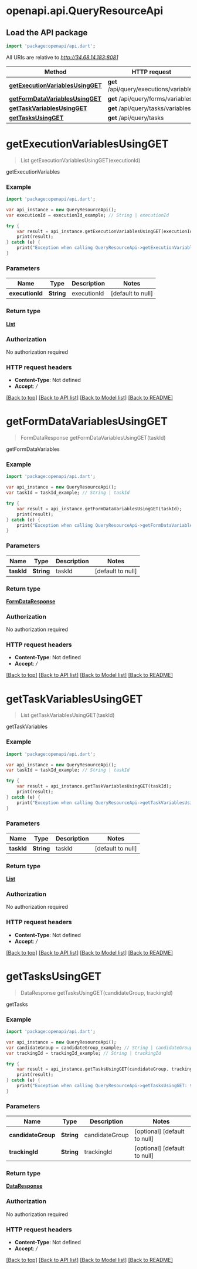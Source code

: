 # openapi.api.QueryResourceApi

## Load the API package
```dart
import 'package:openapi/api.dart';
```

All URIs are relative to *http://34.68.14.183:8081*

Method | HTTP request | Description
------------- | ------------- | -------------
[**getExecutionVariablesUsingGET**](QueryResourceApi.md#getExecutionVariablesUsingGET) | **get** /api/query/executions/variables | getExecutionVariables
[**getFormDataVariablesUsingGET**](QueryResourceApi.md#getFormDataVariablesUsingGET) | **get** /api/query/forms/variables | getFormDataVariables
[**getTaskVariablesUsingGET**](QueryResourceApi.md#getTaskVariablesUsingGET) | **get** /api/query/tasks/variables | getTaskVariables
[**getTasksUsingGET**](QueryResourceApi.md#getTasksUsingGET) | **get** /api/query/tasks | getTasks


# **getExecutionVariablesUsingGET**
> List<RestVariable> getExecutionVariablesUsingGET(executionId)

getExecutionVariables

### Example 
```dart
import 'package:openapi/api.dart';

var api_instance = new QueryResourceApi();
var executionId = executionId_example; // String | executionId

try { 
    var result = api_instance.getExecutionVariablesUsingGET(executionId);
    print(result);
} catch (e) {
    print("Exception when calling QueryResourceApi->getExecutionVariablesUsingGET: $e\n");
}
```

### Parameters

Name | Type | Description  | Notes
------------- | ------------- | ------------- | -------------
 **executionId** | **String**| executionId | [default to null]

### Return type

[**List<RestVariable>**](RestVariable.md)

### Authorization

No authorization required

### HTTP request headers

 - **Content-Type**: Not defined
 - **Accept**: */*

[[Back to top]](#) [[Back to API list]](../README.md#documentation-for-api-endpoints) [[Back to Model list]](../README.md#documentation-for-models) [[Back to README]](../README.md)

# **getFormDataVariablesUsingGET**
> FormDataResponse getFormDataVariablesUsingGET(taskId)

getFormDataVariables

### Example 
```dart
import 'package:openapi/api.dart';

var api_instance = new QueryResourceApi();
var taskId = taskId_example; // String | taskId

try { 
    var result = api_instance.getFormDataVariablesUsingGET(taskId);
    print(result);
} catch (e) {
    print("Exception when calling QueryResourceApi->getFormDataVariablesUsingGET: $e\n");
}
```

### Parameters

Name | Type | Description  | Notes
------------- | ------------- | ------------- | -------------
 **taskId** | **String**| taskId | [default to null]

### Return type

[**FormDataResponse**](FormDataResponse.md)

### Authorization

No authorization required

### HTTP request headers

 - **Content-Type**: Not defined
 - **Accept**: */*

[[Back to top]](#) [[Back to API list]](../README.md#documentation-for-api-endpoints) [[Back to Model list]](../README.md#documentation-for-models) [[Back to README]](../README.md)

# **getTaskVariablesUsingGET**
> List<RestVariable> getTaskVariablesUsingGET(taskId)

getTaskVariables

### Example 
```dart
import 'package:openapi/api.dart';

var api_instance = new QueryResourceApi();
var taskId = taskId_example; // String | taskId

try { 
    var result = api_instance.getTaskVariablesUsingGET(taskId);
    print(result);
} catch (e) {
    print("Exception when calling QueryResourceApi->getTaskVariablesUsingGET: $e\n");
}
```

### Parameters

Name | Type | Description  | Notes
------------- | ------------- | ------------- | -------------
 **taskId** | **String**| taskId | [default to null]

### Return type

[**List<RestVariable>**](RestVariable.md)

### Authorization

No authorization required

### HTTP request headers

 - **Content-Type**: Not defined
 - **Accept**: */*

[[Back to top]](#) [[Back to API list]](../README.md#documentation-for-api-endpoints) [[Back to Model list]](../README.md#documentation-for-models) [[Back to README]](../README.md)

# **getTasksUsingGET**
> DataResponse getTasksUsingGET(candidateGroup, trackingId)

getTasks

### Example 
```dart
import 'package:openapi/api.dart';

var api_instance = new QueryResourceApi();
var candidateGroup = candidateGroup_example; // String | candidateGroup
var trackingId = trackingId_example; // String | trackingId

try { 
    var result = api_instance.getTasksUsingGET(candidateGroup, trackingId);
    print(result);
} catch (e) {
    print("Exception when calling QueryResourceApi->getTasksUsingGET: $e\n");
}
```

### Parameters

Name | Type | Description  | Notes
------------- | ------------- | ------------- | -------------
 **candidateGroup** | **String**| candidateGroup | [optional] [default to null]
 **trackingId** | **String**| trackingId | [optional] [default to null]

### Return type

[**DataResponse**](DataResponse.md)

### Authorization

No authorization required

### HTTP request headers

 - **Content-Type**: Not defined
 - **Accept**: */*

[[Back to top]](#) [[Back to API list]](../README.md#documentation-for-api-endpoints) [[Back to Model list]](../README.md#documentation-for-models) [[Back to README]](../README.md)

